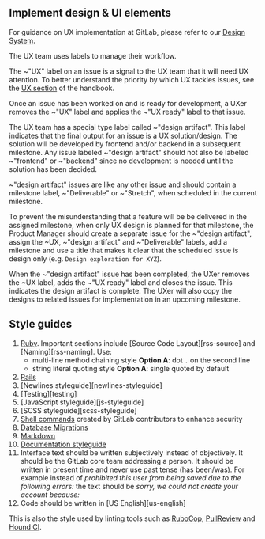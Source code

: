 ## Implement design & UI elements

For guidance on UX implementation at GitLab, please refer to our [Design System](https://design.gitlab.com/).

The UX team uses labels to manage their workflow.

The  ~"UX" label on an issue is a signal to the UX team that it will need UX attention.
To better understand the priority by which UX tackles issues, see the [UX section](https://about.gitlab.com/handbook/engineering/ux) of the handbook.

Once an issue has been worked on and is ready for development, a UXer removes the ~"UX" label and applies the ~"UX ready" label to that issue.

The UX team has a special type label called ~"design artifact". This label indicates that the final output
for an issue is a UX solution/design. The solution will be developed by frontend and/or backend in a subsequent milestone.
Any issue labeled ~"design artifact" should not also be labeled ~"frontend" or ~"backend" since no development is
needed until the solution has been decided.

~"design artifact" issues are like any other issue and should contain a milestone label, ~"Deliverable" or ~"Stretch", when scheduled in the current milestone.

To prevent the misunderstanding that a feature will be be delivered in the
assigned milestone, when only UX design is planned for that milestone, the
Product Manager should create a separate issue for the ~"design artifact",
assign the ~UX, ~"design artifact" and ~"Deliverable" labels, add a milestone
and use a title that makes it clear that the scheduled issue is design only
(e.g. `Design exploration for XYZ`).

When the ~"design artifact" issue has been completed, the UXer removes the ~UX
label, adds the ~"UX ready" label and closes the issue. This indicates the
design artifact is complete. The UXer will also copy the designs to related
issues for implementation in an upcoming milestone.

## Style guides

1.  [Ruby](https://github.com/bbatsov/ruby-style-guide).
    Important sections include [Source Code Layout][rss-source] and
    [Naming][rss-naming]. Use:
    - multi-line method chaining style **Option A**: dot `.` on the second line
    - string literal quoting style **Option A**: single quoted by default
1.  [Rails](https://github.com/bbatsov/rails-style-guide)
1.  [Newlines styleguide][newlines-styleguide]
1.  [Testing][testing]
1.  [JavaScript styleguide][js-styleguide]
1.  [SCSS styleguide][scss-styleguide]
1.  [Shell commands](doc/development/shell_commands.md) created by GitLab
    contributors to enhance security
1.  [Database Migrations](doc/development/migration_style_guide.md)
1.  [Markdown](http://www.cirosantilli.com/markdown-styleguide)
1.  [Documentation styleguide](https://docs.gitlab.com/ee/development/documentation/styleguide.html)
1.  Interface text should be written subjectively instead of objectively. It
    should be the GitLab core team addressing a person. It should be written in
    present time and never use past tense (has been/was). For example instead
    of _prohibited this user from being saved due to the following errors:_ the
    text should be _sorry, we could not create your account because:_
1.  Code should be written in [US English][us-english]

This is also the style used by linting tools such as
[RuboCop](https://github.com/bbatsov/rubocop),
[PullReview](https://www.pullreview.com/) and [Hound CI](https://houndci.com).
